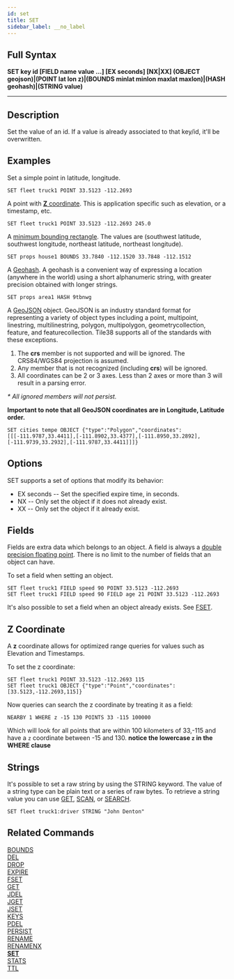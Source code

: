 ```yaml
---
id: set
title: SET
sidebar_label: __no_label
---
```


## Full Syntax

**SET  key id [FIELD name value ...] [EX seconds] [NX|XX] (OBJECT geojson)|(POINT lat lon z)|(BOUNDS minlat minlon maxlat maxlon)|(HASH geohash)|(STRING value)**

---

## Description

Set the value of an id. If a value is already associated to that key/id, it'll be overwritten.

## Examples

Set a simple point in latitude, longitude. 

```tile38-cli
SET fleet truck1 POINT 33.5123 -112.2693
```

A point with [**Z** coordinate](#z-coordinate). This is application specific such as elevation, or a timestamp, etc.

```tile38-cli
SET fleet truck1 POINT 33.5123 -112.2693 245.0
```

A [minimum bounding rectangle](https://en.wikipedia.org/wiki/Minimum_bounding_rectangle). The values are (southwest latitude, southwest longitude, northeast latitude, northeast longitude).

```tile38-cli
SET props house1 BOUNDS 33.7840 -112.1520 33.7848 -112.1512 
```

A [Geohash](https://en.wikipedia.org/wiki/Geohash). A geohash is a convenient way of expressing a location (anywhere in the world) using a short alphanumeric string, with greater precision obtained with longer strings.

```tile38-cli
SET props area1 HASH 9tbnwg
```

A [GeoJSON](http://geojson.org/) object. GeoJSON is an industry standard format for representing a variety of object types including a point, multipoint, linestring, multilinestring, polygon, multipolygon, geometrycollection, feature, and featurecollection. Tile38 supports all of the standards with these exceptions.

1. The **crs** member is not supported and will be ignored. The CRS84/WGS84 projection is assumed.
2. Any member that is not recognized (including **crs**) will be ignored.
3. All coordinates can be 2 or 3 axes. Less than 2 axes or more than 3 will result in a parsing error.

<i>* All ignored members will not persist.</i>

**Important to note that all GeoJSON coordinates are in Longitude, Latitude order.**

```tile38-cli
SET cities tempe OBJECT {"type":"Polygon","coordinates":[[[-111.9787,33.4411],[-111.8902,33.4377],[-111.8950,33.2892],[-111.9739,33.2932],[-111.9787,33.4411]]]}
```

<a name="options"></a>
## Options
SET supports a set of options that modify its behavior:

- EX seconds -- Set the specified expire time, in seconds.  
- NX -- Only set the object if it does not already exist.
- XX -- Only set the object if it already exist.

<a name="fields"></a>
## Fields

Fields are extra data which belongs to an object.
A field is always a [double precision floating point](https://en.wikipedia.org/wiki/Double-precision_floating-point_format).
There is no limit to the number of fields that an object can have.

To set a field when setting an object.

```tile38-cli
SET fleet truck1 FIELD speed 90 POINT 33.5123 -112.2693             
SET fleet truck1 FIELD speed 90 FIELD age 21 POINT 33.5123 -112.2693
```

It's also possible to set a field when an object already exists. See [FSET](./../commands/fset).

<a name="z-coordinate"></a>
## Z Coordinate
A **z** coordinate allows for optimized range queries for values such as Elevation and Timestamps.

To set the z coordinate:

```tile38-cli
SET fleet truck1 POINT 33.5123 -112.2693 115
SET fleet truck1 OBJECT {"type":"Point","coordinates":[33.5123,-112.2693,115]}
```

Now queries can search the z coordinate by treating it as a field:

```tile38-cli
NEARBY 1 WHERE z -15 130 POINTS 33 -115 100000
```

Which will look for all points that are within 100 kilometers of 33,-115 and have a `z` coordinate between -15 and 130.
**notice the lowercase `z` in the WHERE clause**





<a name="strings"></a>
## Strings

It's possible to set a raw string by using the STRING keyword.
The value of a string type can be plain text or a series of raw bytes.
To retrieve a string value you can use [GET](./../commands/get), [SCAN](./../commands/scan), or [SEARCH](./../commands/search).

```tile38-cli
SET fleet truck1:driver STRING "John Denton"
```

## Related Commands

[BOUNDS](bounds.html)<br>
[DEL](del.html)<br>
[DROP](drop.html)<br>
[EXPIRE](expire.html)<br>
[FSET](fset.html)<br>
[GET](get.html)<br>
[JDEL](jdel.html)<br>
[JGET](jget.html)<br>
[JSET](jset.html)<br>
[KEYS](keys.html)<br>
[PDEL](pdel.html)<br>
[PERSIST](persist.html)<br>
[RENAME](rename.html)<br>
[RENAMENX](renamenx.html)<br>
**[SET](set.html)**<br>
[STATS](stats.html)<br>
[TTL](ttl.html)<br>